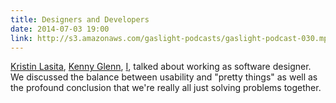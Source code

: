 ```yaml
---
title: Designers and Developers
date: 2014-07-03 19:00
link: http://s3.amazonaws.com/gaslight-podcasts/gaslight-podcast-030.mp3
---
```


[Kristin Lasita](https://twitter.com/kclasita), [Kenny
Glenn](https://twitter.com/_kennyglenn), [I](http://mitchlloyd.com), talked
about working as software designer. We discussed the balance between usability
and "pretty things" as well as the profound conclusion that we're really all
just solving problems together.

